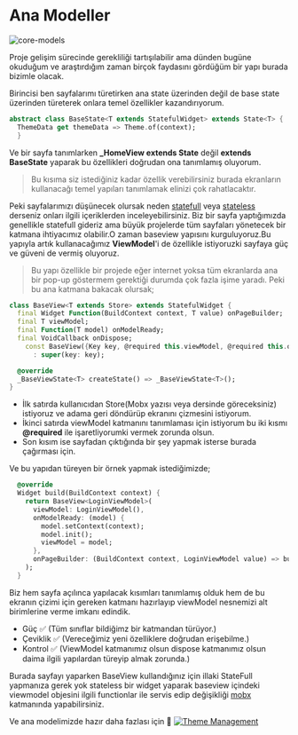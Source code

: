 # Ana Modeller

![core-models](../../image/drawio/folders-core-models.png)

Proje gelişim sürecinde gerekliliği tartışılabilir ama dünden bugüne okuduğum ve araştırdığım zaman birçok faydasını gördüğüm bir yapı burada bizimle olacak.

Birincisi ben sayfalarımı türetirken ana state üzerinden değil
de base state üzerinden türeterek onlara temel özellikler kazandırıyorum.

```dart
abstract class BaseState<T extends StatefulWidget> extends State<T> {
  ThemeData get themeData => Theme.of(context);
  }
```

Ve bir sayfa tanımlarken **\_HomeView extends State** değil  **extends BaseState** yaparak bu özellikleri doğrudan ona tanımlamış oluyorum.

> Bu kısıma siz istediğiniz kadar özellik verebilirsiniz burada ekranların kullanacağı temel yapıları tanımlamak elinizi çok rahatlacaktır.

Peki sayfalarımızı düşünecek olursak neden [statefull](https://www.youtube.com/watch?v=6baZbJiIuiQ) veya [stateless](https://www.youtube.com/watch?v=ZkP7QgLaZcY) derseniz onları ilgili içeriklerden inceleyebilirsiniz. Biz bir sayfa yaptığımızda genellikle statefull gideriz ama büyük projelerde tüm sayfaları yönetecek bir katmana ihtiyacımız olabilir.O zaman baseview yapısını kurguluyoruz.Bu yapıyla artık kullanacağımız **ViewModel**'i de özellikle istiyoruzki sayfaya güç ve güveni de vermiş oluyoruz.

> Bu yapı özellikle bir projede eğer internet yoksa tüm ekranlarda ana bir pop-up göstermem gerektiği durumda çok fazla işime yaradı.
> Peki bu ana katmana bakacak olursak;

```dart
class BaseView<T extends Store> extends StatefulWidget {
  final Widget Function(BuildContext context, T value) onPageBuilder;
  final T viewModel;
  final Function(T model) onModelReady;
  final VoidCallback onDispose;
    const BaseView({Key key, @required this.viewModel, @required this.onPageBuilder, this.onModelReady, this.onDispose})
      : super(key: key);

  @override
  _BaseViewState<T> createState() => _BaseViewState<T>();
}
```

- İlk satırda kullanıcıdan Store(Mobx yazısı veya dersinde göreceksiniz) istiyoruz ve adama geri döndürüp ekranını çizmesini istiyorum.
- İkinci satırda viewModel katmanını tanımlaması için istiyorum bu iki kısmı **@required** ile işaretliyorumki vermek zorunda olsun.
- Son kısım ise sayfadan çıktığında bir şey yapmak isterse burada çağırması için.

Ve bu yapıdan türeyen bir örnek yapmak istediğimizde;

```dart
  @override
  Widget build(BuildContext context) {
    return BaseView<LoginViewModel>(
      viewModel: LoginViewModel(),
      onModelReady: (model) {
        model.setContext(context);
        model.init();
        viewModel = model;
      },
      onPageBuilder: (BuildContext context, LoginViewModel value) => buildScaffold(context),
    );
  }
```

Biz hem sayfa açılınca yapılacak kısımları tanımlamış olduk hem de bu ekranın çizimi için gereken katmanı hazırlayıp viewModel nesnemizi alt birimlerine verme imkanı edindik.

- Güç ✅ (Tüm sınıflar bildiğimz bir katmandan türüyor.)
- Çeviklik ✅ (Vereceğimiz yeni özelliklere doğrudan erişebilme.)
- Kontrol ✅ (ViewModel katmanımız olsun dispose katmanımız olsun daima ilgili yapılardan türeyip almak zorunda.)

 Burada sayfayı yaparken BaseView kullandığınız için illaki StateFull yapmanıza gerek yok stateless bir widget yaparak baseview içindeki viewmodel objesini ilgili functionlar ile servis edip değişikliği [mobx](https://www.youtube.com/watch?v=1_vqvdqTjP8) katmanında yapabilirsiniz.

Ve ana modelimizde hazır daha fazlası için 🥳
[![Theme Management](https://img.youtube.com/vi/crKJEBxyxS8/0.jpg)](https://www.youtube.com/watch?v=crKJEBxyxS8&list=PL1k5oWAuBhgV_XnhMSyu2YLZMZNGuD0Cv&index=2)
